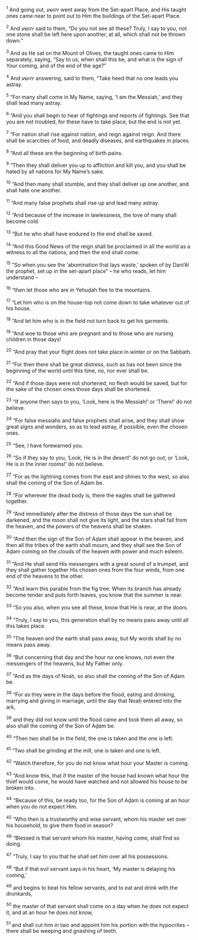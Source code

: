 <sup>1</sup> And going out, יהושע went away from the Set-apart Place, and His taught ones came near to point out to Him the buildings of the Set-apart Place.

<sup>2</sup> And יהושע said to them, “Do you not see all these? Truly, I say to you, not one stone shall be left here upon another, at all, which shall not be thrown down.”

<sup>3</sup> And as He sat on the Mount of Olives, the taught ones came to Him separately, saying, “Say to us, when shall this be, and what is the sign of Your coming, and of the end of the age?”

<sup>4</sup> And יהושע answering, said to them, “Take heed that no one leads you astray.

<sup>5</sup> “For many shall come in My Name, saying, ‘I am the Messiah,’ and they shall lead many astray.

<sup>6</sup> “And you shall begin to hear of fightings and reports of fightings. See that you are not troubled, for these have to take place, but the end is not yet.

<sup>7</sup> “For nation shall rise against nation, and reign against reign. And there shall be scarcities of food, and deadly diseases, and earthquakes in places.

<sup>8</sup> “And all these are the beginning of birth pains.

<sup>9</sup> “Then they shall deliver you up to affliction and kill you, and you shall be hated by all nations for My Name’s sake.

<sup>10</sup> “And then many shall stumble, and they shall deliver up one another, and shall hate one another.

<sup>11</sup> “And many false prophets shall rise up and lead many astray.

<sup>12</sup> “And because of the increase in lawlessness, the love of many shall become cold.

<sup>13</sup> “But he who shall have endured to the end shall be saved.

<sup>14</sup> “And this Good News of the reign shall be proclaimed in all the world as a witness to all the nations, and then the end shall come.

<sup>15</sup> “So when you see the ‘abomination that lays waste,’ spoken of by Dani’ĕl the prophet, set up in the set-apart place” – he who reads, let him understand –

<sup>16</sup> “then let those who are in Yehuḏah flee to the mountains.

<sup>17</sup> “Let him who is on the house-top not come down to take whatever out of his house.

<sup>18</sup> “And let him who is in the field not turn back to get his garments.

<sup>19</sup> “And woe to those who are pregnant and to those who are nursing children in those days!

<sup>20</sup> “And pray that your flight does not take place in winter or on the Sabbath.

<sup>21</sup> “For then there shall be great distress, such as has not been since the beginning of the world until this time, no, nor ever shall be.

<sup>22</sup> “And if those days were not shortened, no flesh would be saved, but for the sake of the chosen ones those days shall be shortened.

<sup>23</sup> “If anyone then says to you, ‘Look, here is the Messiah!’ or ‘There!’ do not believe.

<sup>24</sup> “For false messiahs and false prophets shall arise, and they shall show great signs and wonders, so as to lead astray, if possible, even the chosen ones.

<sup>25</sup> “See, I have forewarned you.

<sup>26</sup> “So if they say to you, ‘Look, He is in the desert!’ do not go out; or ‘Look, He is in the inner rooms!’ do not believe.

<sup>27</sup> “For as the lightning comes from the east and shines to the west, so also shall the coming of the Son of Aḏam be.

<sup>28</sup> “For wherever the dead body is, there the eagles shall be gathered together.

<sup>29</sup> “And immediately after the distress of those days the sun shall be darkened, and the moon shall not give its light, and the stars shall fall from the heaven, and the powers of the heavens shall be shaken.

<sup>30</sup> “And then the sign of the Son of Aḏam shall appear in the heaven, and then all the tribes of the earth shall mourn, and they shall see the Son of Aḏam coming on the clouds of the heaven with power and much esteem.

<sup>31</sup> “And He shall send His messengers with a great sound of a trumpet, and they shall gather together His chosen ones from the four winds, from one end of the heavens to the other.

<sup>32</sup> “And learn this parable from the fig tree: When its branch has already become tender and puts forth leaves, you know that the summer is near.

<sup>33</sup> “So you also, when you see all these, know that He is near, at the doors.

<sup>34</sup> “Truly, I say to you, this generation shall by no means pass away until all this takes place.

<sup>35</sup> “The heaven and the earth shall pass away, but My words shall by no means pass away.

<sup>36</sup> “But concerning that day and the hour no one knows, not even the messengers of the heavens, but My Father only.

<sup>37</sup> “And as the days of Noaḥ, so also shall the coming of the Son of Aḏam be.

<sup>38</sup> “For as they were in the days before the flood, eating and drinking, marrying and giving in marriage, until the day that Noaḥ entered into the ark,

<sup>39</sup> and they did not know until the flood came and took them all away, so also shall the coming of the Son of Aḏam be.

<sup>40</sup> “Then two shall be in the field, the one is taken and the one is left.

<sup>41</sup> “Two shall be grinding at the mill, one is taken and one is left.

<sup>42</sup> “Watch therefore, for you do not know what hour your Master is coming.

<sup>43</sup> “And know this, that if the master of the house had known what hour the thief would come, he would have watched and not allowed his house to be broken into.

<sup>44</sup> “Because of this, be ready too, for the Son of Aḏam is coming at an hour when you do not expect Him.

<sup>45</sup> “Who then is a trustworthy and wise servant, whom his master set over his household, to give them food in season?

<sup>46</sup> “Blessed is that servant whom his master, having come, shall find so doing.

<sup>47</sup> “Truly, I say to you that he shall set him over all his possessions.

<sup>48</sup> “But if that evil servant says in his heart, ‘My master is delaying his coming,’

<sup>49</sup> and begins to beat his fellow servants, and to eat and drink with the drunkards,

<sup>50</sup> the master of that servant shall come on a day when he does not expect it, and at an hour he does not know,

<sup>51</sup> and shall cut him in two and appoint him his portion with the hypocrites – there shall be weeping and gnashing of teeth.

